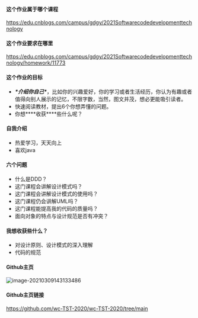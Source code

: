 #### 这个作业属于哪个课程

https://edu.cnblogs.com/campus/gdgy/2021Softwarecodedevelopmenttechnology



#### 这个作业要求在哪里

https://edu.cnblogs.com/campus/gdgy/2021Softwarecodedevelopmenttechnology/homework/11773



#### 这个作业的目标

- ***\*介绍你自己\****，比如你的兴趣爱好，你的学习或者生活经历，你认为有趣或者值得向别人展示的记忆，不限字数，当然，图文并茂，想必更能吸引读者。
- 快速阅读教材，提出6个你想弄懂的问题。
- 你想***\*收获\****些什么呢？



#### 自我介绍

- 热爱学习，天天向上
- 喜欢java



#### 六个问题

- 什么是DDD？
- 这门课程会讲解设计模式吗？
- 这门课程会讲解设计模式的使用吗？
- 这门课程仍会讲解UML吗？
- 这门课程能提高我的代码的质量吗？
- 面向对象的特点与设计规范是否有冲突？



#### 我想收获些什么？

- 对设计原则、设计模式的深入理解
- 代码的规范



#### Github主页

![image-20210309143133486](C:\Users\LDY\AppData\Roaming\Typora\typora-user-images\image-20210309143133486.png)



#### Github主页链接

https://github.com/wc-TST-2020/wc-TST-2020/tree/main

